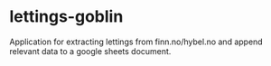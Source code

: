 # lettings-goblin
Application for extracting lettings from finn.no/hybel.no and append relevant data to a google sheets document.
